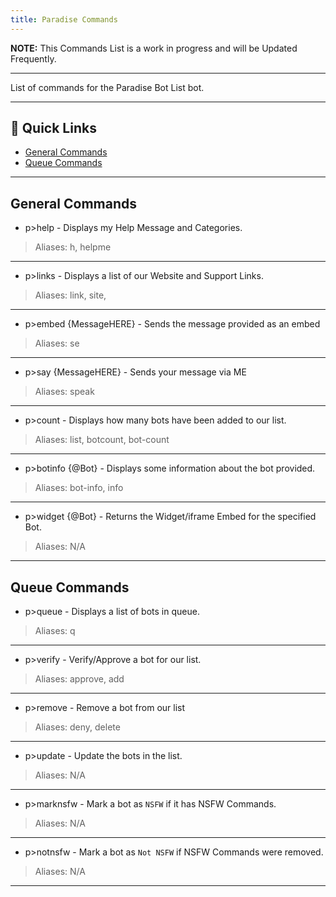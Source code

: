 ```yaml
---
title: Paradise Commands
---
```


<Alert type="info">

**NOTE:** This Commands List is a work in progress and will be Updated Frequently.
</Alert>

---

List of commands for the Paradise Bot List bot.

---

## 🔗 Quick Links
* [General Commands](#general-commands)
* [Queue Commands](#queue-commands)

---

## General Commands
* p>help - Displays my Help Message and Categories.
> Aliases: h, helpme

--- 

* p>links - Displays a list of our Website and Support Links.
> Aliases: link, site,

---

* p>embed {MessageHERE} - Sends the message provided as an embed
> Aliases: se

---

* p>say {MessageHERE} - Sends your message via ME
> Aliases: speak

---

* p>count - Displays how many bots have been added to our list.
> Aliases: list, botcount, bot-count

---

* p>botinfo {@Bot} - Displays some information about the bot provided.
> Aliases: bot-info, info

---

* p>widget {@Bot} - Returns the Widget/iframe Embed for the specified Bot.
> Aliases: N/A 

---

## Queue Commands
* p>queue - Displays a list of bots in queue.
> Aliases: q

--- 

* p>verify - Verify/Approve a bot for our list.
> Aliases: approve, add

---

* p>remove - Remove a bot from our list
> Aliases: deny, delete

---

* p>update - Update the bots in the list.
> Aliases: N/A

---

* p>marknsfw - Mark a bot as `NSFW` if it has NSFW Commands.
> Aliases: N/A

---

* p>notnsfw - Mark a bot as `Not NSFW` if NSFW Commands were removed.
> Aliases: N/A

---
